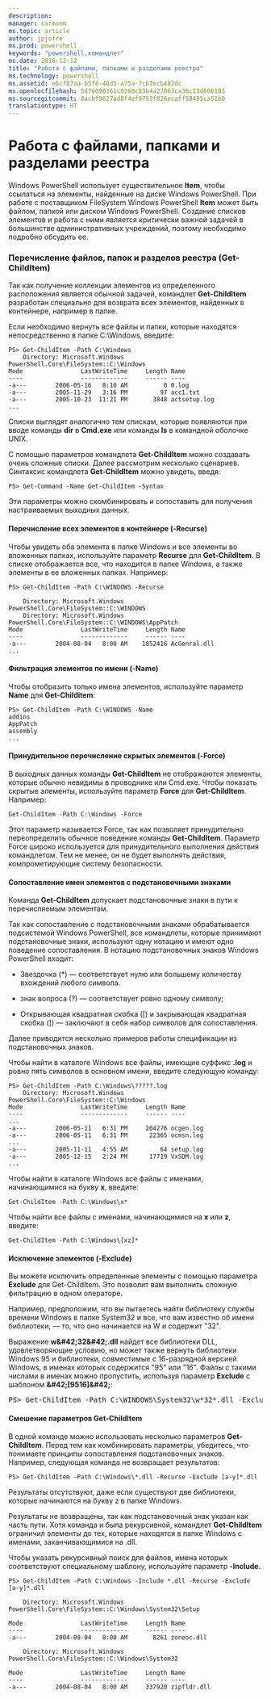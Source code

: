 ```yaml
---
description: 
manager: carmonm
ms.topic: article
author: jpjofre
ms.prod: powershell
keywords: "powershell,командлет"
ms.date: 2016-12-12
title: "Работа с файлами, папками и разделами реестра"
ms.technology: powershell
ms.assetid: e6cf87aa-b5f8-48d5-a75a-7cb7ecb482dc
ms.openlocfilehash: 5d76098261c0288c83b4a27063ca36c23d606103
ms.sourcegitcommit: 8acbf9827ad8f4ef9753f826ecaff58495ca51b0
translationtype: HT
---
```

# <a name="working-with-files-folders-and-registry-keys"></a>Работа с файлами, папками и разделами реестра
Windows PowerShell использует существительное **Item**, чтобы ссылаться на элементы, найденные на диске Windows PowerShell. При работе с поставщиком FileSystem Windows PowerShell **Item** может быть файлом, папкой или диском Windows PowerShell. Создание списков элементов и работа с ними является критически важной задачей в большинстве административных учреждений, поэтому необходимо подробно обсудить ее.

### <a name="enumerating-files-folders-and-registry-keys-get-childitem"></a>Перечисление файлов, папок и разделов реестра (Get-ChildItem)
Так как получение коллекции элементов из определенного расположения является обычной задачей, командлет **Get-ChildItem** разработан специально для возврата всех элементов, найденных в контейнере, например в папке.

Если необходимо вернуть все файлы и папки, которые находятся непосредственно в папке C:\\Windows, введите:

```
PS> Get-ChildItem -Path C:\Windows
    Directory: Microsoft.Windows PowerShell.Core\FileSystem::C:\Windows
Mode                LastWriteTime     Length Name
----                -------------     ------ ----
-a---        2006-05-16   8:10 AM          0 0.log
-a---        2005-11-29   3:16 PM         97 acc1.txt
-a---        2005-10-23  11:21 PM       3848 actsetup.log
...
```

Списки выглядят аналогично тем спискам, которые появляются при вводе команды **dir** в **Cmd.exe** или команды **ls** в командной оболочке UNIX.

С помощью параметров командлета **Get-ChildItem** можно создавать очень сложные списки. Далее рассмотрим несколько сценариев. Синтаксис командлета **Get-ChildItem** можно увидеть, введя:

```
PS> Get-Command -Name Get-ChildItem -Syntax
```

Эти параметры можно скомбинировать и сопоставить для получения настраиваемых выходных данных.

#### <a name="listing-all-contained-items--recurse"></a>Перечисление всех элементов в контейнере (-Recurse)
Чтобы увидеть оба элемента в папке Windows и все элементы во вложенных папках, используйте параметр **Recurse** для **Get-ChildItem**. В списке отображается все, что находится в папке Windows, а также элементы в ее вложенных папках. Например:

```
PS> Get-ChildItem -Path C:\WINDOWS -Recurse

    Directory: Microsoft.Windows PowerShell.Core\FileSystem::C:\WINDOWS
    Directory: Microsoft.Windows PowerShell.Core\FileSystem::C:\WINDOWS\AppPatch
Mode                LastWriteTime     Length Name
----                -------------     ------ ----
-a---        2004-08-04   8:00 AM    1852416 AcGenral.dll
...
```

#### <a name="filtering-items-by-name--name"></a>Фильтрация элементов по имени (-Name)
Чтобы отобразить только имена элементов, используйте параметр **Name** для **Get-Childitem**:

```
PS> Get-ChildItem -Path C:\WINDOWS -Name
addins
AppPatch
assembly
...
```

#### <a name="forcibly-listing-hidden-items--force"></a>Принудительное перечисление скрытых элементов (-Force)
В выходных данных команды **Get-ChildItem** не отображаются элементы, которые обычно невидимы в проводнике или Cmd.exe. Чтобы показать скрытые элементы, используйте параметр **Force** для **Get-ChildItem**. Например:

```
Get-ChildItem -Path C:\Windows -Force
```

Этот параметр называется Force, так как позволяет принудительно переопределить обычное поведение команды **Get-ChildItem**. Параметр Force широко используется для принудительного выполнения действия командлетом. Тем не менее, он не будет выполнять действия, компрометирующие систему безопасности.

#### <a name="matching-item-names-with-wildcards"></a>Сопоставление имен элементов с подстановочными знаками
Команда **Get-ChildItem** допускает подстановочные знаки в пути к перечисляемым элементам.

Так как сопоставление с подстановочными знаками обрабатывается подсистемой Windows PowerShell, все командлеты, которые принимают подстановочные знаки, используют одну нотацию и имеют одно поведение сопоставления. В нотацию подстановочных знаков Windows PowerShell входит:

-   Звездочка (\*) — соответствует нулю или большему количеству вхождений любого символа.

-   знак вопроса (?) — соответствует ровно одному символу;

-   Открывающая квадратная скобка (\[) и закрывающая квадратная скобка (]) — заключают в себя набор символов для сопоставления.

Далее приводится несколько примеров работы спецификации из подстановочных знаков.

Чтобы найти в каталоге Windows все файлы, имеющие суффикс **.log** и ровно пять символов в основном имени, введите следующую команду:

```
PS> Get-ChildItem -Path C:\Windows\?????.log
    Directory: Microsoft.Windows PowerShell.Core\FileSystem::C:\Windows
Mode                LastWriteTime     Length Name
----                -------------     ------ ----
...
-a---        2006-05-11   6:31 PM     204276 ocgen.log
-a---        2006-05-11   6:31 PM      22365 ocmsn.log
...
-a---        2005-11-11   4:55 AM         64 setup.log
-a---        2005-12-15   2:24 PM      17719 VxSDM.log
...
```

Чтобы найти в каталоге Windows все файлы с именами, начинающимися на букву **x**, введите:

```
Get-ChildItem -Path C:\Windows\x*
```

Чтобы найти все файлы с именами, начинающимися на **x** или **z**, введите:

```
Get-ChildItem -Path C:\Windows\[xz]*
```

#### <a name="excluding-items--exclude"></a>Исключение элементов (-Exclude)
Вы можете исключить определенные элементы с помощью параметра **Exclude** для Get-ChildItem. Это позволит вам выполнить сложную фильтрацию в одном операторе.

Например, предположим, что вы пытаетесь найти библиотеку службы времени Windows в папке System32 и все, что вам известно об имени библиотеки, — то, что оно начинается на W и содержит "32".

Выражение **w\&#42;32\&#42;.dll** найдет все библиотеки DLL, удовлетворяющие условию, но может также вернуть библиотеки Windows 95 и библиотеки, совместимые с 16-разрядной версией Windows, в именах которых содержится "95" или "16". Файлы с такими числами в именах можно пропустить, используя параметр **Exclude** с шаблоном **\&#42;\[9516]\&#42;**:

<pre>PS> Get-ChildItem -Path C:\WINDOWS\System32\w*32*.dll -Exclude *[9516]* Directory: Microsoft.PowerShell.Core\FileSystem::C:\WINDOWS\System32 Mode                LastWriteTime     Length Name ----                -------------     ------ ---- -a---        2004-08-04   8:00 AM     174592 w32time.dll -a---        2004-08-04   8:00 AM      22016 w32topl.dll -a---        2004-08-04   8:00 AM     101888 win32spl.dll -a---        2004-08-04   8:00 AM     172032 wldap32.dll -a---        2004-08-04   8:00 AM     264192 wow32.dll -a---        2004-08-04   8:00 AM      82944 ws2_32.dll -a---        2004-08-04   8:00 AM      42496 wsnmp32.dll -a---        2004-08-04   8:00 AM      22528 wsock32.dll -a---        2004-08-04   8:00 AM      18432 wtsapi32.dll</pre>

#### <a name="mixing-get-childitem-parameters"></a>Смешение параметров Get-ChildItem
В одной команде можно использовать несколько параметров **Get-ChildItem**. Перед тем как комбинировать параметры, убедитесь, что понимаете принципы сопоставления подстановочных знаков. Например, следующая команда не возвращает результатов:

```
PS> Get-ChildItem -Path C:\Windows\*.dll -Recurse -Exclude [a-y]*.dll
```

Результаты отсутствуют, даже если существуют две библиотеки, которые начинаются на букву z в папке Windows.

Результаты не возвращены, так как подстановочный знак указан как часть пути. Хотя команда и была рекурсивной, командлет **Get-ChildItem** ограничил элементы до тех, которые находятся в папке Windows с именами, заканчивающимися на .dll.

Чтобы указать рекурсивный поиск для файлов, имена которых соответствуют специальному шаблону, используйте параметр **-Include**.

```
PS> Get-ChildItem -Path C:\Windows -Include *.dll -Recurse -Exclude [a-y]*.dll

    Directory: Microsoft.Windows PowerShell.Core\FileSystem::C:\Windows\System32\Setup

Mode                LastWriteTime     Length Name
----                -------------     ------ ----
-a---        2004-08-04   8:00 AM       8261 zoneoc.dll

    Directory: Microsoft.Windows PowerShell.Core\FileSystem::C:\Windows\System32

Mode                LastWriteTime     Length Name
----                -------------     ------ ----
-a---        2004-08-04   8:00 AM     337920 zipfldr.dll
```

